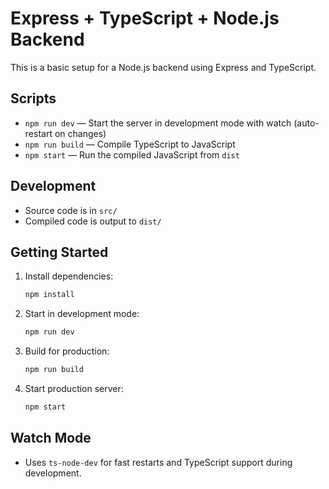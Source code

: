 # Express + TypeScript + Node.js Backend

This is a basic setup for a Node.js backend using Express and TypeScript.

## Scripts
- `npm run dev` — Start the server in development mode with watch (auto-restart on changes)
- `npm run build` — Compile TypeScript to JavaScript
- `npm start` — Run the compiled JavaScript from `dist`

## Development
- Source code is in `src/`
- Compiled code is output to `dist/`

## Getting Started
1. Install dependencies:
   ```sh
   npm install
   ```
2. Start in development mode:
   ```sh
   npm run dev
   ```
3. Build for production:
   ```sh
   npm run build
   ```
4. Start production server:
   ```sh
   npm start
   ```

## Watch Mode
- Uses `ts-node-dev` for fast restarts and TypeScript support during development.
